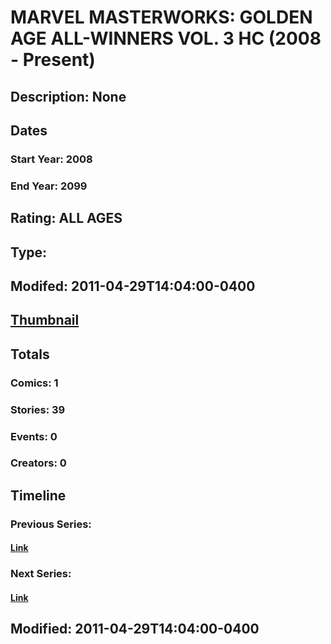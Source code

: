 # MARVEL MASTERWORKS: GOLDEN AGE ALL-WINNERS VOL. 3 HC (2008 - Present)
## Description: None
## Dates
### Start Year: 2008
### End Year: 2099
## Rating: ALL AGES
## Type: 
## Modifed: 2011-04-29T14:04:00-0400
## [Thumbnail](http://i.annihil.us/u/prod/marvel/i/mg/e/e0/4bb67dce0b3f1.jpg)
## Totals
### Comics: 1
### Stories: 39
### Events: 0
### Creators: 0
## Timeline
### Previous Series: 
#### [Link]()
### Next Series: 
#### [Link]()
## Modified: 2011-04-29T14:04:00-0400
